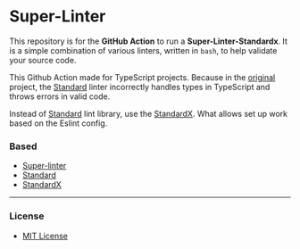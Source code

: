 # Super-Linter

This repository is for the **GitHub Action** to run a **Super-Linter-Standardx**.
It is a simple combination of various linters, written in `bash`, to help validate your source code.

This Github Action made for TypeScript projects. Because in the [original](https://github.com/github/super-linter) project, the [Standard](https://github.com/standard/standard) linter incorrectly handles types in TypeScript and throws errors in valid code.

Instead of [Standard](standard/standard) lint library, use the [StandardX](https://github.com/standard/standardx). What allows set up work based on the Eslint config.


### Based

- [Super-linter](https://github.com/github/super-linter)
- [Standard](https://github.com/standard/standard)
- [StandardX](https://github.com/standard/standardx)

---

### License

- [MIT License](https://github.com/github/super-linter/blob/master/LICENSE)
